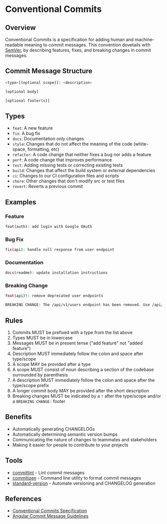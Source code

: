 # Conventional Commits

## Overview

Conventional Commits is a specification for adding human and machine-readable meaning to commit messages. This convention dovetails with [SemVer](https://semver.org/), by describing features, fixes, and breaking changes in commit messages.

## Commit Message Structure

```sh
<type>[(optional scope)]: <description>

[optional body]

[optional footer(s)]
```

## Types

- `feat`: A new feature
- `fix`: A bug fix
- `docs`: Documentation only changes
- `style`: Changes that do not affect the meaning of the code (white-space, formatting, etc)
- `refactor`: A code change that neither fixes a bug nor adds a feature
- `perf`: A code change that improves performance
- `test`: Adding missing tests or correcting existing tests
- `build`: Changes that affect the build system or external dependencies
- `ci`: Changes to our CI configuration files and scripts
- `chore`: Other changes that don't modify src or test files
- `revert`: Reverts a previous commit

## Examples

### Feature

```sh
feat(auth): add login with Google OAuth
```

### Bug Fix

```sh
fix(api): handle null response from user endpoint
```

### Documentation

```sh
docs(readme): update installation instructions
```

### Breaking Change

```sh
feat(api)!: remove deprecated user endpoints

BREAKING CHANGE: The /api/v1/users endpoint has been removed. Use /api/v2/users instead.
```

## Rules

1. Commits MUST be prefixed with a type from the list above
2. Types MUST be in lowercase
3. Messages MUST be in present tense ("add feature" not "added feature")
4. Description MUST immediately follow the colon and space after type/scope
5. A scope MAY be provided after a type
6. A scope MUST consist of noun describing a section of the codebase surrounded by parenthesis
7. A description MUST immediately follow the colon and space after the type/scope prefix
8. A longer commit body MAY be provided after the short description
9. Breaking changes MUST be indicated by a `!` after the type/scope and/or a `BREAKING CHANGE:` footer

## Benefits

- Automatically generating CHANGELOGs
- Automatically determining semantic version bumps
- Communicating the nature of changes to teammates and stakeholders
- Making it easier for people to contribute to your projects

## Tools

- [commitlint](https://commitlint.js.org/) - Lint commit messages
- [commitizen](https://commitizen.github.io/cz-cli/) - Command line utility to format commit messages
- [standard-version](https://github.com/conventional-changelog/standard-version) - Automate versioning and CHANGELOG generation

## References

- [Conventional Commits Specification](https://www.conventionalcommits.org/)
- [Angular Commit Message Guidelines](https://github.com/angular/angular/blob/master/CONTRIBUTING.md#-commit-message-guidelines)
